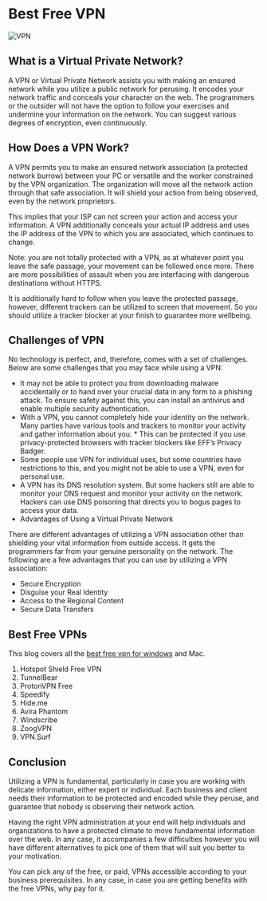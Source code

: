 # Best Free VPN

![VPN](https://webhostingprime.com/wp-content/uploads/2021/03/Free-VPN-696x348.jpg)

## What is a Virtual Private Network?

A VPN or Virtual Private Network assists you with making an ensured network while you utilize a public network for perusing. It encodes your network traffic and conceals your character on the web. The programmers or the outsider will not have the option to follow your exercises and undermine your information on the network. You can suggest various degrees of encryption, even continuously.

## How Does a VPN Work?

A VPN permits you to make an ensured network association (a protected network burrow) between your PC or versatile and the worker constrained by the VPN organization. The organization will move all the network action through that safe association. It will shield your action from being observed, even by the network proprietors.

This implies that your ISP can not screen your action and access your information. A VPN additionally conceals your actual IP address and uses the IP address of the VPN to which you are associated, which continues to change.
 
Note: you are not totally protected with a VPN, as at whatever point you leave the safe passage, your movement can be followed once more. There are more possibilities of assault when you are interfacing with dangerous destinations without HTTPS.

It is additionally hard to follow when you leave the protected passage, however, different trackers can be utilized to screen that movement. So you should utilize a tracker blocker at your finish to guarantee more wellbeing.

## Challenges of VPN

No technology is perfect, and, therefore, comes with a set of challenges. Below are some challenges that you may face while using a VPN:

* It may not be able to protect you from downloading malware accidentally or to hand over your crucial data in any form to a phishing attack. To ensure safety against this, you can install an antivirus and enable multiple security authentication.
* With a VPN, you cannot completely hide your identity on the network. Many parties have various tools and trackers to monitor your activity and gather information about you. * This can be protected if you use privacy-protected browsers with tracker blockers like EFF’s Privacy Badger.
* Some people use VPN for individual uses, but some countries have restrictions to this, and you might not be able to use a VPN, even for personal use.
* A VPN has its DNS resolution system. But some hackers still are able to monitor your DNS request and monitor your activity on the network. Hackers can use DNS poisoning that directs you to bogus pages to access your data.
* Advantages of Using a Virtual Private Network

There are different advantages of utilizing a VPN association other than shielding your vital information from outside access. It gets the programmers far from your genuine personality on the network. The following are a few advantages that you can use by utilizing a VPN association:

* Secure Encryption
* Disguise your Real Identity
* Access to the Regional Content
* Secure Data Transfers

## Best Free VPNs
This blog covers all the [best free vpn for windows](https://webhostingprime.com/free-vpn/) and Mac.

1. Hotspot Shield Free VPN
2. TunnelBear
3. ProtonVPN Free
4. Speedify
5. Hide.me
6. Avira Phantom
7. Windscribe
8. ZoogVPN
9. VPN.Surf

## Conclusion

Utilizing a VPN is fundamental, particularly in case you are working with delicate information, either expert or individual. Each business and client needs their information to be protected and encoded while they peruse, and guarantee that nobody is observing their network action.

Having the right VPN administration at your end will help individuals and organizations to have a protected climate to move fundamental information over the web. In any case, it accompanies a few difficulties however you will have different alternatives to pick one of them that will suit you better to your motivation.

You can pick any of the free, or paid, VPNs accessible according to your business prerequisites. In any case, in case you are getting benefits with the free VPNs, why pay for it.

